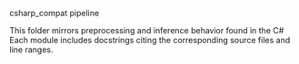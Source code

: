 csharp_compat pipeline

This folder mirrors preprocessing and inference behavior found in the C# 
Each module includes docstrings citing the corresponding source files and line ranges.
